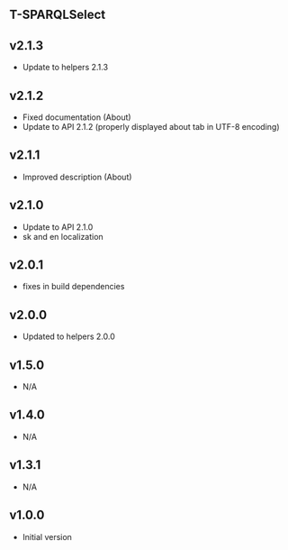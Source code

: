 T-SPARQLSelect
----------

v2.1.3
---
* Update to helpers 2.1.3

v2.1.2
---
* Fixed documentation (About)
* Update to API 2.1.2 (properly displayed about tab in UTF-8 encoding)

v2.1.1
---
* Improved description (About)

v2.1.0
---
* Update to API 2.1.0
* sk and en localization

v2.0.1
---
* fixes in build dependencies

v2.0.0
---
* Updated to helpers 2.0.0

v1.5.0
---
* N/A 

v1.4.0
---
* N/A 

v1.3.1
---
* N/A 

v1.0.0
---
* Initial version

